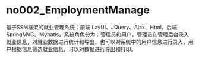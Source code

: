 # no002_EmploymentManage
基于SSM框架的就业管理系统：前端 LayUI、JQuery、Ajax、Html，后端 SpringMVC、Mybatis，系统角色分为：管理员和用户，管理员在管理后台录入就业信息，对就业数据进行统计和导出，也可以对系统中的用户信息进行录入，用户根据信息筛选就业信息，可以对数据进行导出和打印。
